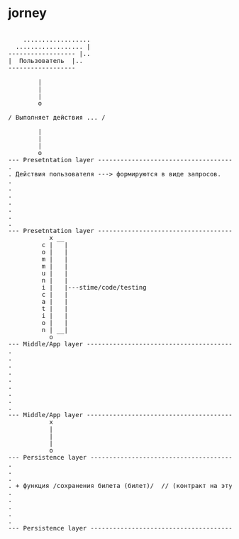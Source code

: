 # jorney

<pre>

    ..................
  .................. |
------------------ |..
|  Пользователь  |..
------------------

        |
        |
        |
        o

/ Выполняет действия ... /

        |
        |
        |
        o
--- Presetntation layer ---------------------------------------------------------------------
.
. Действия пользователя ---> формируются в виде запросов.
.
.
.
.
.
.
.
--- Presetntation layer ---------------------------------------------------------------------
           x __
         c |   |
         o |   |
         m |   |
         m |   |
         u |   |
         n |   |
         i |   |---stime/code/testing
         c |   |
         a |   |
         t |   |
         i |   |
         o |   |
         n | __|
           o
--- Middle/App layer ----------------------------------------------------------------------           
.
.
.
.
.
.
.
.
.
--- Middle/App layer ----------------------------------------------------------------------           
           x
           |
           |
           |
           o
--- Persistence layer ----------------------------------------------------------------------           
.
.
.
. + функция /сохранения билета (билет)/  // (контракт на эту функцию - билет); // + многопоточность
.
.
.
.
.
--- Persistence layer ----------------------------------------------------------------------           


</pre>
